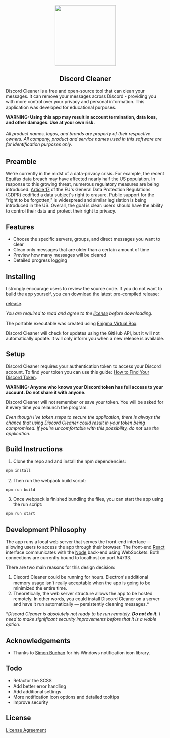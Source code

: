 
<p align="center">
  <img width="192" height="192" src="https://user-images.githubusercontent.com/46288829/59956401-19ab3c80-945e-11e9-965c-3dd65fd0d91f.png">
</p>
<h2 align="center">Discord Cleaner</h2>

Discord Cleaner is a free and open-source tool that can clean your messages. It can remove your messages across Discord - providing you with more control over your privacy and personal information. This application was developed for educational purposes.

**WARNING: Using this app may result in account termination, data loss, and other damages. Use at your own risk.**

###### *All product names, logos, and brands are property of their respective owners. All company, product and service names used in this software are for identification purposes only.*

## Preamble

We're currently in the midst of a data-privacy crisis. For example, the recent Equifax data breach may have affected nearly half the US population. In response to this growing threat, numerous regulatory measures are being introduced. [Article 17](http://www.privacy-regulation.eu/en/article-17-right-to-erasure-%27right-to-be-forgotten%27-GDPR.htm) of the EU's General Data Protection Regulations (GDPR) codified a data subject's right to erasure. Public support for the "right to be forgotten," is widespread and similar legislation is being introduced in the US. Overall, the goal is clear: users should have the ability to control their data and protect their right to privacy.

## Features

- Choose the specific servers, groups, and direct messages you want to clear
- Clean only messages that are older than a certain amount of time
- Preview how many messages will be cleared
- Detailed progress logging

## Installing

I strongly encourage users to review the source code. If you do not want to build the app yourself, you can download the latest pre-compiled release:

[release](https://github.com/mcuppi/discord-cleaner/releases/latest).

*You are required to read and agree to the [license](https://github.com/mcuppi/discord-cleaner/blob/master/LICENSE.md) before downloading.*

The portable executable was created using [Enigma Virtual Box](https://enigmaprotector.com/en/aboutvb.html).

Discord Cleaner will check for updates using the GitHub API, but it will not automatically update. It will only inform you when a new release is available.

## Setup

Discord Cleaner requires your authentication token to access your Discord account. To find your token you can use this guide: [How to Find Your Discord Token](https://discordhelp.net/discord-token).

**WARNING: Anyone who knows your Discord token has full access to your account. Do not share it with anyone.**

Discord Cleaner will not remember or save your token. You will be asked for it every time you relaunch the program.

*Even though I've taken steps to secure the application, there is always the chance that using Discord Cleaner could result in your token being compromised. If you're uncomfortable with this possibility, do not use the application.*

## Build Instructions

1. Clone the repo and and install the npm dependencies:

```sh
npm install
```

2. Then run the webpack build script:

```sh
npm run build
```

3. Once webpack is finished bundling the files, you can start the app using the run script:

```sh
npm run start
```

## Development Philosophy
  
The app runs a local web server that serves the front-end interface — allowing users to access the app through their browser. The front-end [React](https://github.com/facebook/react) interface communicates with the [Node](https://github.com/nodejs/node) back-end using WebSockets. Both connections are currently bound to localhost on port 54733.

There are two main reasons for this design decision:
1. Discord Cleaner could be running for hours. Electron's additional memory usage isn't really acceptable when the app is going to be minimized the entire time.
2. Theoretically, the web server structure allows the app to be hosted remotely. In other words, you could install Discord Cleaner on a server and have it run automatically — persistently cleaning messages.*

**Discord Cleaner is absolutely not ready to be run remotely. **Do not do it.** I need to make significant security improvements before that it is a viable option.*

## Acknowledgements

- Thanks to [Simon Buchan](https://github.com/simonbuchan/node-not-the-systray) for his Windows notification icon library.

## Todo

- Refactor the SCSS
- Add better error handling
- Add additional settings
- More notification icon options and detailed tooltips
- Improve security

## License

[License Agreement](https://github.com/mcuppi/discord-cleaner/blob/master/LICENSE.md)
